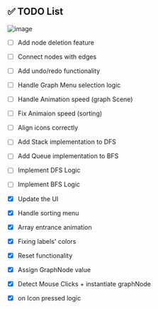 ## ✅ TODO List


![image](https://github.com/user-attachments/assets/efdfaf7e-c443-4216-a895-c31bf5d938ea)


- [ ] Add node deletion feature
- [ ] Connect nodes with edges
- [ ] Add undo/redo functionality
- [ ] Handle Graph Menu selection logic
- [ ] Handle Animation speed (graph Scene)
- [ ] Fix Animaion speed (sorting)
- [ ] Align icons correctly
- [ ] Add Stack implementation to DFS
- [ ] Add Queue implementation to BFS
- [ ] Implement DFS Logic
- [ ] Implement BFS Logic
- [x] Update the UI
- [x] Handle sorting menu
- [x] Array entrance animation
- [x] Fixing labels' colors
- [x] Reset functionality
- [x] Assign GraphNode value
- [x] Detect Mouse Clicks + instantiate graphNode
- [x] on Icon pressed logic
          
      
